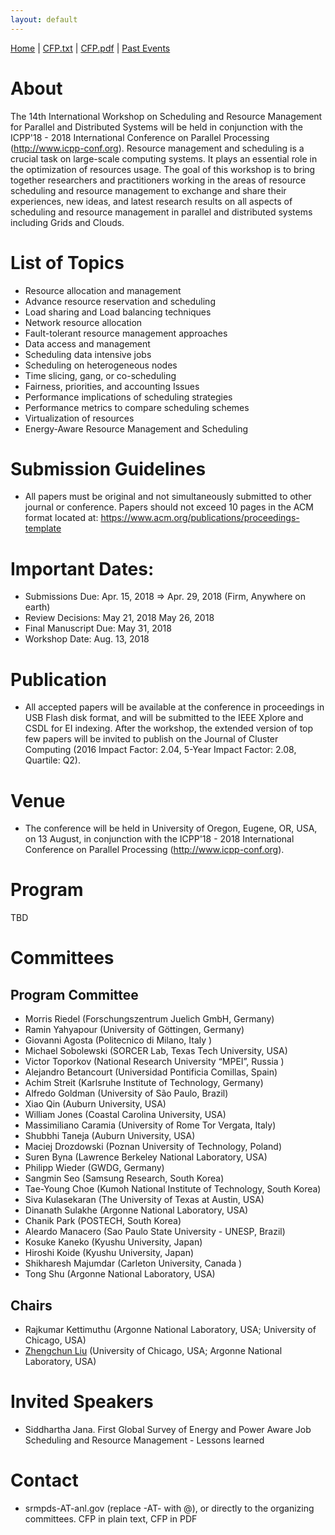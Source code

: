 ```yaml
---
layout: default
---
```

[Home](index.html) | [CFP.txt](doc/CFP-2018-14th-SRMPDS.txt) | [CFP.pdf](doc/CFP-2018-14th-SRMPDS.pdf) | [Past Events](past.html)

# About
The 14th International Workshop on Scheduling and Resource Management for Parallel and Distributed Systems will be held in conjunction with the ICPP'18 - 2018 International Conference on Parallel Processing (http://www.icpp-conf.org).
Resource management and scheduling is a crucial task on large-scale computing systems. It plays an essential role in the optimization of resources usage. The goal of this workshop is to bring together researchers and practitioners working in the areas of resource scheduling and resource management to exchange and share their experiences, new ideas, and latest research results on all aspects of scheduling and resource management in parallel and distributed systems including Grids and Clouds.

# List of Topics
* Resource allocation and management
* Advance resource reservation and scheduling
* Load sharing and Load balancing techniques
* Network resource allocation
* Fault-tolerant resource management approaches
* Data access and management
* Scheduling data intensive jobs
* Scheduling on heterogeneous nodes
* Time slicing, gang, or co-scheduling
* Fairness, priorities, and accounting Issues
* Performance implications of scheduling strategies
* Performance metrics to compare scheduling schemes
* Virtualization of resources
* Energy-Aware Resource Management and Scheduling

# Submission Guidelines
* All papers must be original and not simultaneously submitted to other journal or conference. Papers should not exceed 10 pages in the ACM format located at: https://www.acm.org/publications/proceedings-template 

# Important Dates:
* Submissions Due:        Apr. 15, 2018 => Apr. 29, 2018 (Firm, Anywhere on earth)
* Review Decisions:       May 21, 2018 May 26, 2018
* Final Manuscript Due:   May  31, 2018
* Workshop Date:          Aug. 13, 2018

# Publication
* All accepted papers will be available at the conference in proceedings in USB Flash disk format, and will be submitted to the IEEE Xplore and CSDL for EI indexing. After the workshop, the extended version of top few papers will be invited to publish on the Journal of Cluster Computing (2016 Impact Factor: 2.04, 5-Year Impact Factor: 2.08, Quartile: Q2).

# Venue
* The conference will be held in  University of Oregon, Eugene, OR, USA, on 13 August, in conjunction with the ICPP'18 - 2018 International Conference on Parallel Processing (http://www.icpp-conf.org).

# Program
TBD

# Committees
## Program Committee
* Morris Riedel (Forschungszentrum Juelich GmbH, Germany)
* Ramin Yahyapour (University of Göttingen, Germany)
* Giovanni Agosta (Politecnico di Milano, Italy )
* Michael Sobolewski (SORCER Lab, Texas Tech University, USA)
* Victor Toporkov (National Research University “MPEI”, Russia )
* Alejandro Betancourt (Universidad Pontificia Comillas, Spain)
* Achim Streit (Karlsruhe Institute of Technology, Germany)
* Alfredo Goldman (University of São Paulo, Brazil)
* Xiao Qin (Auburn University, USA)
* William Jones (Coastal Carolina University, USA)
* Massimiliano Caramia (University of Rome Tor Vergata, Italy)
* Shubbhi Taneja (Auburn University, USA)
* Maciej Drozdowski (Poznan University of Technology, Poland)
* Suren Byna (Lawrence Berkeley National Laboratory, USA)
* Philipp Wieder (GWDG, Germany)
* Sangmin Seo (Samsung Research, South Korea)
* Tae-Young Choe (Kumoh National Institute of Technology, South Korea)
* Siva Kulasekaran (The University of Texas at Austin, USA)
* Dinanath Sulakhe (Argonne National Laboratory, USA)
* Chanik Park (POSTECH, South Korea)
* Aleardo Manacero (Sao Paulo State University - UNESP, Brazil)
* Kosuke Kaneko (Kyushu University, Japan)
* Hiroshi Koide (Kyushu University, Japan)
* Shikharesh Majumdar (Carleton University, Canada )
* Tong Shu (Argonne National Laboratory, USA)

## Chairs
* Rajkumar Kettimuthu (Argonne National Laboratory, USA; University of Chicago, USA)
* [Zhengchun Liu](https://lzhengchun.github.io/) (University of Chicago, USA; Argonne National Laboratory, USA)

# Invited Speakers
* Siddhartha Jana. First Global Survey of Energy and Power Aware Job Scheduling and Resource Management - Lessons learned

# Contact
* srmpds-AT-anl.gov (replace -AT- with @), or directly to the organizing committees. CFP in plain text, CFP in PDF
